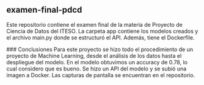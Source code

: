## examen-final-pdcd
Este repositorio contiene el examen final de la materia de Proyecto de Ciencia de Datos del ITESO.
La carpeta app contiene los modelos creados y el archivo main.py donde se estructuró el API. Además, tiene el Dockerfile.


### Conclusiones
Para este proyecto se hizo todo el procedimiento de un proyecto de Machine Learning, desde el análisis de los datos hasta el despliegue del modelo. En el modelo obtuvimos un accuracy de 0.78, lo cual considero que es bueno. Se hizo un API del modelo y se subió una imagen a Docker. Las capturas de pantalla se encuentran en el repositorio.
